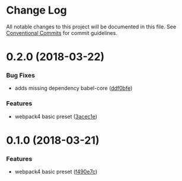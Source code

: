 # Change Log

All notable changes to this project will be documented in this file.
See [Conventional Commits](https://conventionalcommits.org) for commit guidelines.

<a name="0.2.0"></a>
# 0.2.0 (2018-03-22)


### Bug Fixes

* adds missing dependency babel-core ([ddf0bfe](https://github.com/clippedjs/clipped/commit/ddf0bfe))


### Features

* webpack4 basic preset ([3acec1e](https://github.com/clippedjs/clipped/commit/3acec1e))




<a name="0.1.0"></a>
# 0.1.0 (2018-03-21)


### Features

* webpack4 basic preset ([f490e7c](https://github.com/clippedjs/clipped/commit/f490e7c))
